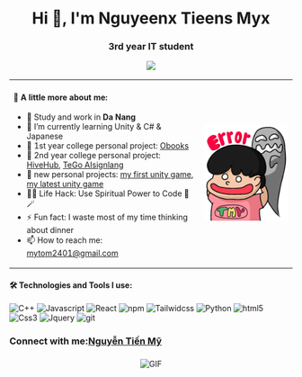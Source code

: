 <h1 align="center">Hi 👋, I'm Nguyeenx Tieens Myx</h1>
<h3 align="center">3rd year IT student</h3>

<p align="center">
  <a href="https://github.com/DenverCoder1/readme-typing-svg">
    <img src="https://readme-typing-svg.herokuapp.com?&font=IBM+Plex+Sans&color=F72EE2&size=25&lines=Welcome+to+my+GitHub+Profile!" />
  </a>
</p>

<table>
  <tr>
    <td>
      <h4>🦑 A little more about me:</h4>
      <ul>
        <li>🔭 Study and work in <strong>Da Nang</strong></li>
        <li>🌱 I’m currently learning Unity & C# & Japanese</li>
        <li>💬 1st year college personal project: <a href="https://github.com/tienmynguyen/obookpromax.git">Obooks</a></li>
        <li>💬 2nd year college personal project: <a href="https://github.com/tienmynguyen/HiveHub.git">HiveHub</a>, <a href="https://github.com/tienmynguyen/AIsignlang.git">TeGo AIsignlang</a></li>
        <li>💬 new personal projects: <a href="https://github.com/tienmynguyen/GunGameUnity.git">my first unity game</a>, <a href="https://github.com/tienmynguyen/Kickback-Escape.git">my latest unity game</a></li> 
        <li>👨‍💻 Life Hack: Use Spiritual Power to Code 🔮🪄</li>
        <li>⚡ Fun fact: I waste most of my time thinking about dinner</li>
        <li>📫 How to reach me: <a href="mailto:mytom2401@gmail.com">mytom2401@gmail.com</a></li>
      </ul>
    </td>
    <td>
      <img src="./errorSticker.png" alt="Your Image" width="300px" />
    </td>
  </tr>
</table>
<h4>🛠️ Technologies and Tools I use:
</h4>
<p>
<img alt="C++" src="https://img.shields.io/badge/C%2B%2B-00599C?style=for-the-badge&logo=c%2B%2B&logoColor=white" height="25px"/>
<img alt="Javascript" src="https://img.shields.io/badge/JavaScript-323330?style=for-the-badge&logo=javascript&logoColor=F7DF1E"  height="25px"/>
<img alt="React" src="https://img.shields.io/badge/React-20232A?style=for-the-badge&logo=react&logoColor=61DAFB" height="25px"/>
<img alt="npm" src="https://img.shields.io/badge/NPM-%23000000.svg?style=for-the-badge&logo=npm&logoColor=white" height="25px"/>
<img alt="Tailwidcss" src="https://img.shields.io/badge/Tailwind_CSS-38B2AC?style=for-the-badge&logo=tailwind-css&logoColor=white" height="25px"/>
<img alt="Python" src="https://img.shields.io/badge/Python-14354C?style=for-the-badge&logo=python&logoColor=white" height="25px"/>
<img alt="html5" src="https://img.shields.io/badge/HTML5-E34F26?style=for-the-badge&logo=html5&logoColor=white" height="25px"/>
<img alt="Css3" src="https://img.shields.io/badge/CSS3-1572B6?style=for-the-badge&logo=css3&logoColor=white" height="25px"/>
<img alt="Jquery" src="https://img.shields.io/badge/jquery-%230769AD.svg?style=for-the-badge&logo=jquery&logoColor=white" height="25px"/>
<img alt="git" src="https://img.shields.io/badge/-Git-F05032?style=flat-square&logo=git&logoColor=white" height="25px"/> 
<h3>Connect with me:<a href="https://www.facebook.com/profile.php?id=100059974770043">Nguyễn Tiến Mỹ</a></h3>
<p align="center">
  <img align="middle" alt="GIF" src="https://i.pinimg.com/originals/65/a5/ec/65a5ec60b90f6b8faede3390ad5ee065.gif" />
</p>
